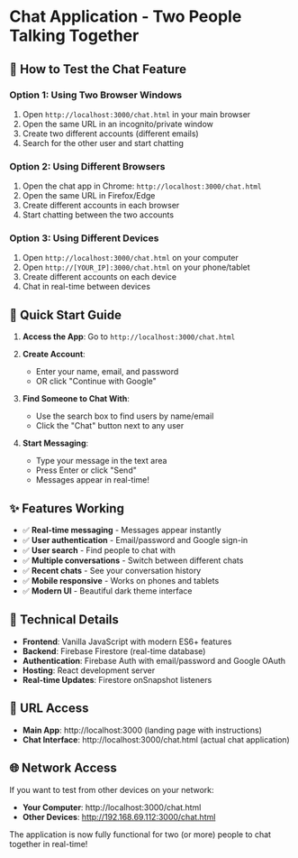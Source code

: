 # Chat Application - Two People Talking Together

## 🎯 How to Test the Chat Feature

### Option 1: Using Two Browser Windows
1. Open `http://localhost:3000/chat.html` in your main browser
2. Open the same URL in an incognito/private window
3. Create two different accounts (different emails)
4. Search for the other user and start chatting

### Option 2: Using Different Browsers
1. Open the chat app in Chrome: `http://localhost:3000/chat.html`
2. Open the same URL in Firefox/Edge
3. Create different accounts in each browser
4. Start chatting between the two accounts

### Option 3: Using Different Devices
1. Open `http://localhost:3000/chat.html` on your computer
2. Open `http://[YOUR_IP]:3000/chat.html` on your phone/tablet
3. Create different accounts on each device
4. Chat in real-time between devices

## 🚀 Quick Start Guide

1. **Access the App**: Go to `http://localhost:3000/chat.html`

2. **Create Account**: 
   - Enter your name, email, and password
   - OR click "Continue with Google"

3. **Find Someone to Chat With**:
   - Use the search box to find users by name/email
   - Click the "Chat" button next to any user

4. **Start Messaging**:
   - Type your message in the text area
   - Press Enter or click "Send"
   - Messages appear in real-time!

## ✨ Features Working

- ✅ **Real-time messaging** - Messages appear instantly
- ✅ **User authentication** - Email/password and Google sign-in
- ✅ **User search** - Find people to chat with
- ✅ **Multiple conversations** - Switch between different chats
- ✅ **Recent chats** - See your conversation history
- ✅ **Mobile responsive** - Works on phones and tablets
- ✅ **Modern UI** - Beautiful dark theme interface

## 🔧 Technical Details

- **Frontend**: Vanilla JavaScript with modern ES6+ features
- **Backend**: Firebase Firestore (real-time database)
- **Authentication**: Firebase Auth with email/password and Google OAuth
- **Hosting**: React development server
- **Real-time Updates**: Firestore onSnapshot listeners

## 📱 URL Access

- **Main App**: http://localhost:3000 (landing page with instructions)
- **Chat Interface**: http://localhost:3000/chat.html (actual chat application)

## 🌐 Network Access

If you want to test from other devices on your network:
- **Your Computer**: http://localhost:3000/chat.html
- **Other Devices**: http://192.168.69.112:3000/chat.html

The application is now fully functional for two (or more) people to chat together in real-time!

